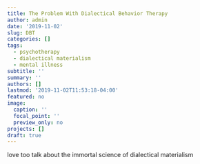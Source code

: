 ```yaml
---
title: The Problem With Dialectical Behavior Therapy
author: admin
date: '2019-11-02'
slug: DBT
categories: []
tags:
  - psychotherapy
  - dialectical materialism
  - mental illness
subtitle: ''
summary: ''
authors: []
lastmod: '2019-11-02T11:53:18-04:00'
featured: no
image:
  caption: ''
  focal_point: ''
  preview_only: no
projects: []
draft: true
---
```

love too talk about the immortal science of dialectical materialism
